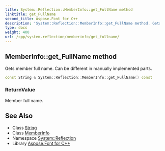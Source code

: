 ```yaml
---
title: System::Reflection::MemberInfo::get_FullName method
linktitle: get_FullName
second_title: Aspose.Font for C++
description: 'System::Reflection::MemberInfo::get_FullName method. Gets member full name. Can be different in manually implemented parts in C++.'
type: docs
weight: 400
url: /cpp/system.reflection/memberinfo/get_fullname/
---
```

## MemberInfo::get_FullName method


Gets member full name. Can be different in manually implemented parts.

```cpp
const String & System::Reflection::MemberInfo::get_FullName() const
```


### ReturnValue

Member full name.

## See Also

* Class [String](../../../system/string/)
* Class [MemberInfo](../)
* Namespace [System::Reflection](../../)
* Library [Aspose.Font for C++](../../../)
